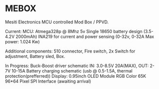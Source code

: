 # MEBOX
Mesiti Electronics MCU controlled Mod Box / PPVD.

Current:
  MCU: Atmega328p @ 8Mhz 5v
  Single 18650 battery design (3.5-4.2V 2000mAh)
  INA219 for current and power sensing (0-32v, 0-32A Max power: 1.024 Kw)
  
  Additional components: 510 connector, Fire switch, 2x Switch for adjustment, Battery sled, Box.

In Progress:
  Buck-Boost driver schematic IN: 3.0-8.5V 20A(MAX), OUT: 2-7V 10-15A
  Battery charging schematic (usb @ 0.5-1.5A, thermal protection(prefferred))
  Display: 0.95inch OLED Module RGB Color 65K 96*64 Pixel SPI Interface (awaiting arrival)
